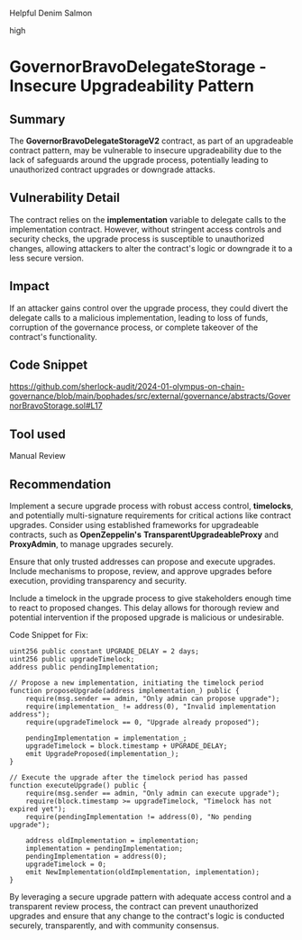 Helpful Denim Salmon

high

# GovernorBravoDelegateStorage - Insecure Upgradeability Pattern

## Summary
The **GovernorBravoDelegateStorageV2** contract, as part of an upgradeable contract pattern, may be vulnerable to insecure upgradeability due to the lack of safeguards around the upgrade process, potentially leading to unauthorized contract upgrades or downgrade attacks.
## Vulnerability Detail
The contract relies on the **implementation** variable to delegate calls to the implementation contract. However, without stringent access controls and security checks, the upgrade process is susceptible to unauthorized changes, allowing attackers to alter the contract's logic or downgrade it to a less secure version.
## Impact
If an attacker gains control over the upgrade process, they could divert the delegate calls to a malicious implementation, leading to loss of funds, corruption of the governance process, or complete takeover of the contract's functionality.
## Code Snippet
https://github.com/sherlock-audit/2024-01-olympus-on-chain-governance/blob/main/bophades/src/external/governance/abstracts/GovernorBravoStorage.sol#L17
## Tool used

Manual Review

## Recommendation
Implement a secure upgrade process with robust access control, **timelocks**, and potentially multi-signature requirements for critical actions like contract upgrades. Consider using established frameworks for upgradeable contracts, such as **OpenZeppelin's** **TransparentUpgradeableProxy** and **ProxyAdmin**, to manage upgrades securely.

Ensure that only trusted addresses can propose and execute upgrades. Include mechanisms to propose, review, and approve upgrades before execution, providing transparency and security.

Include a timelock in the upgrade process to give stakeholders enough time to react to proposed changes. This delay allows for thorough review and potential intervention if the proposed upgrade is malicious or undesirable.

Code Snippet for Fix:

```solidity
uint256 public constant UPGRADE_DELAY = 2 days;
uint256 public upgradeTimelock;
address public pendingImplementation;

// Propose a new implementation, initiating the timelock period
function proposeUpgrade(address implementation_) public {
    require(msg.sender == admin, "Only admin can propose upgrade");
    require(implementation_ != address(0), "Invalid implementation address");
    require(upgradeTimelock == 0, "Upgrade already proposed");
    
    pendingImplementation = implementation_;
    upgradeTimelock = block.timestamp + UPGRADE_DELAY;
    emit UpgradeProposed(implementation_);
}

// Execute the upgrade after the timelock period has passed
function executeUpgrade() public {
    require(msg.sender == admin, "Only admin can execute upgrade");
    require(block.timestamp >= upgradeTimelock, "Timelock has not expired yet");
    require(pendingImplementation != address(0), "No pending upgrade");

    address oldImplementation = implementation;
    implementation = pendingImplementation;
    pendingImplementation = address(0);
    upgradeTimelock = 0;
    emit NewImplementation(oldImplementation, implementation);
}

```
By leveraging a secure upgrade pattern with adequate access control and a transparent review process, the contract can prevent unauthorized upgrades and ensure that any change to the contract's logic is conducted securely, transparently, and with community consensus.

